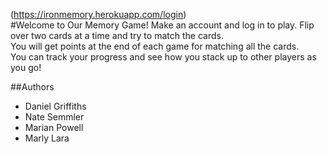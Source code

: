 (https://ironmemory.herokuapp.com/login)  
#Welcome to Our Memory Game!
Make an account and log in to play. Flip over two cards at a time and try to match the cards.   
You will get points at the end of each game for matching all the cards.  
You can track your progress and see how you stack up to other players as you go!  

##Authors


* Daniel Griffiths
* Nate Semmler
* Marian Powell
* Marly Lara
